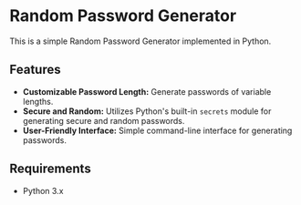 # Random Password Generator

This is a simple Random Password Generator implemented in Python.

## Features

- **Customizable Password Length:** Generate passwords of variable lengths.
- **Secure and Random:** Utilizes Python's built-in `secrets` module for generating secure and random passwords.
- **User-Friendly Interface:** Simple command-line interface for generating passwords.

## Requirements

- Python 3.x
